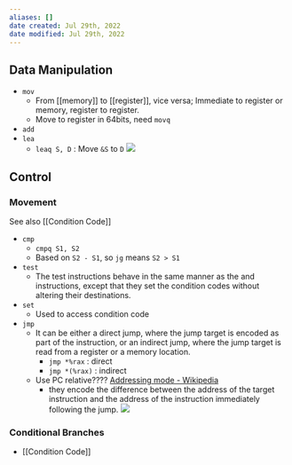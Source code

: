 ```yaml
---
aliases: []
date created: Jul 29th, 2022
date modified: Jul 29th, 2022
---
```

## Data Manipulation
- `mov`
	- From [[memory]] to [[register]], vice versa; Immediate to register or memory, register to register.
	- Move to register in 64bits, need `movq`
- `add`
- `lea`
	- `leaq S, D` : Move `&S` to `D`
![](https://img.ynchen.me/2022/07/86193bce90b8a58026911491ce0d7b76.png)

## Control
### Movement
See also [[Condition Code]]
- `cmp`
	- `cmpq S1, S2`
	- Based on `S2 - S1`, so `jg` means `S2 > S1`
- `test`
	- The test instructions behave in the same manner as the and instructions, except that they set the condition codes without altering their destinations.
- `set`
	- Used to access condition code
- `jmp`
	- It can be either a direct jump, where the jump target is encoded as part of the instruction, or an indirect jump, where the jump target is read from a register or a memory location.
		- `jmp *%rax` : direct
		- `jmp *(%rax)` : indirect
	- Use PC relative???? [Addressing mode - Wikipedia](https://en.wikipedia.org/wiki/Addressing_mode)
		- they encode the difference between the address of the target instruction and the address of the instruction immediately following the jump.
![](https://img.ynchen.me/2022/08/0159aef39b16bc65247d47273730d15d.png)


### Conditional Branches
- [[Condition Code]]
